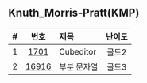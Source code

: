 
## Knuth_Morris-Pratt(KMP)

|#|번호|제목|난이도|
|:-:|:-:|:-|:-:|
|1  |[1701](https://www.acmicpc.net/problem/1701)    |Cubeditor     |골드2|
|2  |[16916](https://www.acmicpc.net/problem/16916)  |부분 문자열    |골드3|